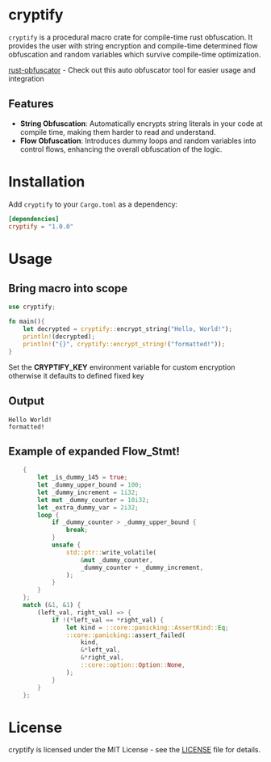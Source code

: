 # cryptify

`cryptify` is a procedural macro crate for compile-time rust obfuscation. It provides the user with string encryption and compile-time determined flow obfuscation and random variables which survive compile-time optimization.


[rust-obfuscator](https://github.com/dronavallipranav/rust-obfuscator) - Check out this auto obfuscator tool for easier usage and integration
## Features

- **String Obfuscation**: Automatically encrypts string literals in your code at compile time, making them harder to read and understand.
- **Flow Obfuscation**: Introduces dummy loops and random variables into control flows, enhancing the overall obfuscation of the logic.

# Installation

Add `cryptify` to your `Cargo.toml` as a dependency:

```toml
[dependencies]
cryptify = "1.0.0"
```

# Usage

## Bring macro into scope
```rs
use cryptify;

fn main(){
    let decrypted = cryptify::encrypt_string("Hello, World!");
    println!(decrypted);
    println!("{}", cryptify::encrypt_string!("formatted!"));
}
```

Set the **CRYPTIFY_KEY** environment variable for custom encryption otherwise it defaults to defined fixed key

## Output
```
Hello World!
formatted!
```
## Example of expanded Flow_Stmt!

```rs
    {
        let _is_dummy_145 = true;
        let _dummy_upper_bound = 100;
        let _dummy_increment = 1i32;
        let mut _dummy_counter = 10i32;
        let _extra_dummy_var = 2i32;
        loop {
            if _dummy_counter > _dummy_upper_bound {
                break;
            }
            unsafe {
                std::ptr::write_volatile(
                    &mut _dummy_counter,
                    _dummy_counter + _dummy_increment,
                );
            }
        }
    };
    match (&1, &1) {
        (left_val, right_val) => {
            if !(*left_val == *right_val) {
                let kind = ::core::panicking::AssertKind::Eq;
                ::core::panicking::assert_failed(
                    kind,
                    &*left_val,
                    &*right_val,
                    ::core::option::Option::None,
                );
            }
        }
    };

```

# License
cryptify is licensed under the MIT License - see the [LICENSE](https://github.com/dronavallipranav/rust-obfuscator/blob/main/LICENSE) file for details.
